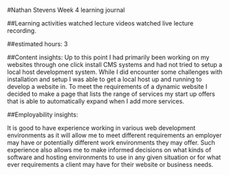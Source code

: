 #Nathan Stevens Week 4 learning journal

##Learning activities
watched lecture videos
watched live lecture recording.


##estimated hours: 3

##Content insights:
Up to this point I had primarily been working on my websites through one click install CMS systems
and had not tried to setup a local host development system. While I did encounter some challenges
with installation and setup I was able to get a local host up and running to develop a website in.
To meet the requirements of a dynamic website I decided to make a page that lists the range of
services my start up offers that is able to automatically expand when I add more services.

##Employability insights:

It is good to have experience working in various web development environments as it will allow me
to meet different requirements an employer may have or potentially different work environments they
may offer. Such experience also allows me to make informed decisions on what kinds of software and
hosting environments to use in any given situation or for what ever requirements a client may have
for their website or business needs.

